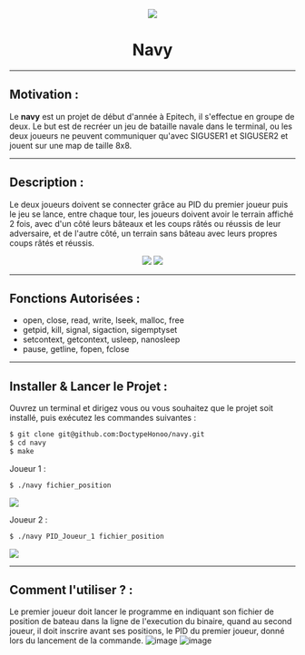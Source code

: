 <p align="center">
  <img src="https://user-images.githubusercontent.com/91092610/174816828-c5691fd3-d53f-4f20-ba17-8c670976f20e.png"/>
</p>
<h1 align="center">
   Navy
</h1>

---

## Motivation : 

Le **navy** est un projet de début d'année à Epitech, il s'effectue en groupe de deux. Le but est de recréer un jeu de bataille navale dans le terminal, ou les deux joueurs ne peuvent communiquer qu'avec SIGUSER1 et SIGUSER2 et jouent sur une map de taille 8x8.

---

## Description :

Le deux joueurs doivent se connecter grâce au PID du premier joueur puis le jeu se lance, entre chaque tour, les joueurs doivent avoir le terrain affiché 2 fois, avec d'un côté leurs bâteaux et les coups râtés ou réussis de leur adversaire, et de l'autre côté, un terrain sans bâteau avec leurs propres coups râtés et réussis.
<p align="center">
  <img src="https://user-images.githubusercontent.com/91092610/174827702-54f12637-4eb7-49fc-8d1d-730814a30b71.png">
  <img src="https://user-images.githubusercontent.com/91092610/174829629-1b7d3370-e161-4767-b703-3f96de20b1b4.png">
</p>


---

## Fonctions Autorisées : 

- open, close, read, write, lseek, malloc, free
- getpid, kill, signal, sigaction, sigemptyset
- setcontext, getcontext, usleep, nanosleep
- pause, getline, fopen, fclose

---

## Installer & Lancer le Projet :

Ouvrez un terminal et dirigez vous ou vous souhaitez que le projet soit installé, puis exécutez les commandes suivantes : 
```bash
$ git clone git@github.com:DoctypeHonoo/navy.git
$ cd navy
$ make
```
Joueur 1 :
```bash
$ ./navy fichier_position
```
<img src="https://user-images.githubusercontent.com/91092610/174832174-558e3cbe-f660-4988-8336-827b6394e9c1.png">

Joueur 2 :
```bash
$ ./navy PID_Joueur_1 fichier_position
```
<img src="https://user-images.githubusercontent.com/91092610/174832311-ed529100-feb5-4526-b947-bbf7510257ec.png">

---

## Comment l'utiliser ? : 

Le premier joueur doit lancer le programme en indiquant son fichier de position de bateau dans la ligne de l'execution du binaire, quand au second joueur, il doit inscrire avant ses positions, le PID du premier joueur, donné lors du lancement de la commande.
![image](https://user-images.githubusercontent.com/91092610/174833486-a7b48464-fda2-405f-912c-8fd53e112580.png)
![image](https://user-images.githubusercontent.com/91092610/174833586-2d946769-497f-4655-96a4-f39091ce527b.png)

